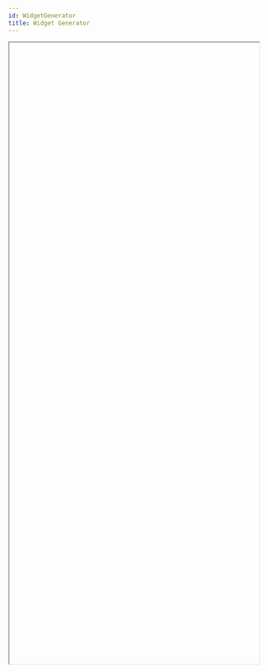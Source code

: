 ```yaml
---
id: WidgetGenerator
title: Widget Generator
---
```


<style>
    .navPusher article {
      padding: 0;
      background: transparent;
      border: none;
    }

    .onPageNav {
      display: none;
    }

    .postHeader {
      display: none;
    }

    .docMainContainer {
      flex-grow: 1;
    }

    @media only screen and (min-width: 1200px) {
      .docOnPageNav {
        display: initial;
        visibility: hidden
      }

      .docMainContainer {
        position: relative
      }

      .docMainContainer .wrapper {
        width: 910px;
      }
    }

    @media only screen and (max-width: 1200px) {
      .separateOnPageNav .docsNavContainer {
        flex: 0 0 240px;
      }

      .docOnPageNav {
        display: none;
      }
    }
</style>

<iframe
  id="widget-generator-iframe"
  name="Generator"
  src=""
  width="100%"
  height="1250">
</iframe>

<script>  
  document.addEventListener('DOMContentLoaded', function() {
    var defaultWidgetUrl = "https://widget.kyber.network/widget/config/?widget_url=https://widget.kyber.network&embeddedIframe=true";
    var fallbackWidgetUrl = "https://dev-widget.knstats.com/widget/config/?widget_url=https://dev-widget.knstats.com&version=no&embeddedIframe=true";
    var domain = window.location.hostname;
    var iframe = document.getElementById("widget-generator-iframe");
    if (domain === "developer.kyber.network") {
      iframe.src = defaultWidgetUrl;
    } else {
      iframe.src = fallbackWidgetUrl;
    }
  });
</script>
